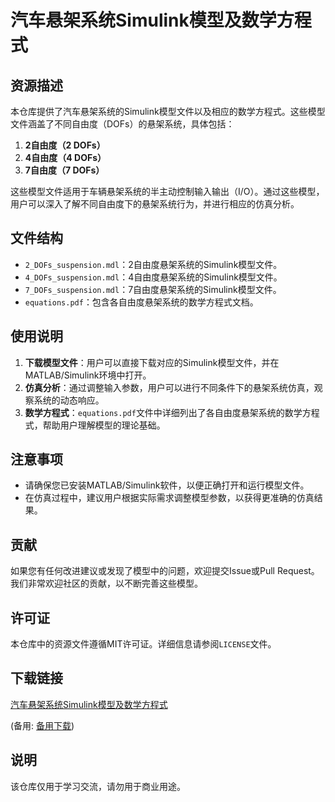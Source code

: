 # 汽车悬架系统Simulink模型及数学方程式

## 资源描述

本仓库提供了汽车悬架系统的Simulink模型文件以及相应的数学方程式。这些模型文件涵盖了不同自由度（DOFs）的悬架系统，具体包括：

1. **2自由度（2 DOFs）**
2. **4自由度（4 DOFs）**
3. **7自由度（7 DOFs）**

这些模型文件适用于车辆悬架系统的半主动控制输入输出（I/O）。通过这些模型，用户可以深入了解不同自由度下的悬架系统行为，并进行相应的仿真分析。

## 文件结构

- `2_DOFs_suspension.mdl`：2自由度悬架系统的Simulink模型文件。
- `4_DOFs_suspension.mdl`：4自由度悬架系统的Simulink模型文件。
- `7_DOFs_suspension.mdl`：7自由度悬架系统的Simulink模型文件。
- `equations.pdf`：包含各自由度悬架系统的数学方程式文档。

## 使用说明

1. **下载模型文件**：用户可以直接下载对应的Simulink模型文件，并在MATLAB/Simulink环境中打开。
2. **仿真分析**：通过调整输入参数，用户可以进行不同条件下的悬架系统仿真，观察系统的动态响应。
3. **数学方程式**：`equations.pdf`文件中详细列出了各自由度悬架系统的数学方程式，帮助用户理解模型的理论基础。

## 注意事项

- 请确保您已安装MATLAB/Simulink软件，以便正确打开和运行模型文件。
- 在仿真过程中，建议用户根据实际需求调整模型参数，以获得更准确的仿真结果。

## 贡献

如果您有任何改进建议或发现了模型中的问题，欢迎提交Issue或Pull Request。我们非常欢迎社区的贡献，以不断完善这些模型。

## 许可证

本仓库中的资源文件遵循MIT许可证。详细信息请参阅`LICENSE`文件。

## 下载链接
[汽车悬架系统Simulink模型及数学方程式](https://pan.quark.cn/s/952e6158ea7d) 

(备用: [备用下载](https://pan.baidu.com/s/1hy_vXoWmQUXngWnMllfTdg?pwd=1234))

## 说明

该仓库仅用于学习交流，请勿用于商业用途。
